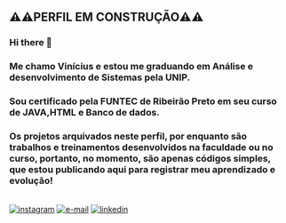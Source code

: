##  ⚠️⚠️PERFIL EM CONSTRUÇÃO⚠️⚠️

### Hi there 👋
### Me chamo Vinícius e estou me graduando em Análise e desenvolvimento de Sistemas pela UNIP.
### Sou certificado pela FUNTEC de Ribeirão Preto em seu curso de JAVA,HTML e Banco de dados.
###
### Os projetos arquivados neste perfil, por enquanto são trabalhos e treinamentos desenvolvidos na faculdade ou no curso, portanto, no momento, são apenas códigos simples, que estou publicando aqui para registrar meu aprendizado e evolução! 
<br>
<a href="
<br>
<div>
<a href="https://instagram.com/donderivini" target="_blank"><img src="https://img.shields.io/badge/-Instagram-%23E4405F?style=for-the-badge&logo=instagram&logoColor=white" alt="instagram"></a>
<a href = "mailto:donderivini@gmail.com"><img src="https://img.shields.io/badge/Gmail-D14836?style=for-the-badge&logo=gmail&logoColor=white" alt="e-mail"></a>
<a href="https://www.linkedin.com/in/vinicius-pereira-donderi-245557220/" target="_blank"><img src="https://img.shields.io/badge/-LinkedIn-%230077B5?style=for-the-badge&logo=linkedin&logoColor=white" alt="linkedin"></a>   
</div>

